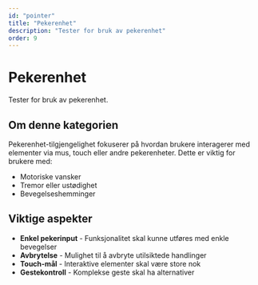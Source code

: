 ```yaml
---
id: "pointer"
title: "Pekerenhet"
description: "Tester for bruk av pekerenhet"
order: 9
---
```


# Pekerenhet

Tester for bruk av pekerenhet.

## Om denne kategorien

Pekerenhet-tilgjengelighet fokuserer på hvordan brukere interagerer med elementer via mus, touch eller andre pekerenheter. Dette er viktig for brukere med:

- Motoriske vansker
- Tremor eller ustødighet
- Bevegelseshemminger

## Viktige aspekter

- **Enkel pekerinput** - Funksjonalitet skal kunne utføres med enkle bevegelser
- **Avbrytelse** - Mulighet til å avbryte utilsiktede handlinger
- **Touch-mål** - Interaktive elementer skal være store nok
- **Gestekontroll** - Komplekse geste skal ha alternativer
